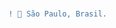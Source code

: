 
#                                                                    



```diff
! 📍 São Paulo, Brasil.
```












 
